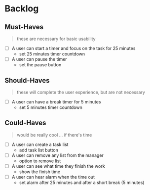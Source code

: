 # Backlog

## Must-Haves

> these are necessary for basic usability

- [ ] A user can start a timer and focus on the task for 25 minutes
  - set 25 minutes timer countdown
- [ ] A user can pause the timer
  - set the pause button


## Should-Haves

> these will complete the user experience, but are not necessary

- [ ] A user can have a break timer for 5 minutes
  - set 5 minutes timer countdown

## Could-Haves

> would be really cool ... if there's time

- [ ] A user can create a task list
  - add task list button
- [ ] A user can remove any list from the manager
  - option to remove list
- [ ] A user can see what time they finish the work
  - show the finish time
- [ ] A user can hear alarm when the time out
  - set alarm after 25 minutes and after a short break (5 minutes)
